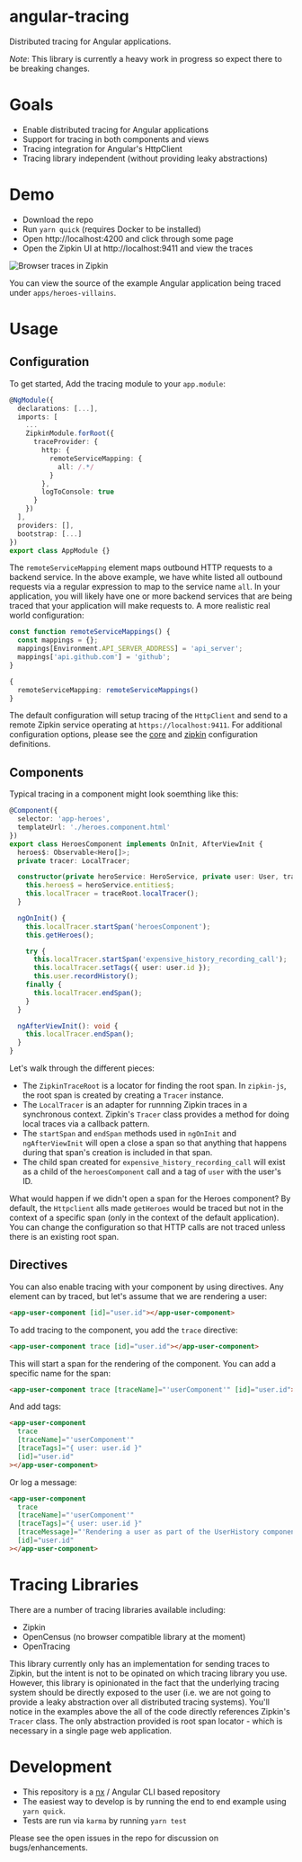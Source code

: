 # angular-tracing

Distributed tracing for Angular applications.

_Note_: This library is currently a heavy work in progress so expect there to be breaking changes.

# Goals

- Enable distributed tracing for Angular applications
- Support for tracing in both components and views
- Tracing integration for Angular's HttpClient
- Tracing library independent (without providing leaky abstractions)

# Demo

- Download the repo
- Run `yarn quick` (requires Docker to be installed)
- Open http://localhost:4200 and click through some page
- Open the Zipkin UI at http://localhost:9411 and view the traces

![Browser traces in Zipkin](https://user-images.githubusercontent.com/131389/49890350-b67a8680-fdf8-11e8-97ac-9d2c815621ec.png)

You can view the source of the example Angular application being traced under `apps/heroes-villains`.

# Usage

## Configuration

To get started, Add the tracing module to your `app.module`:

```typescript
@NgModule({
  declarations: [...],
  imports: [
    ...
    ZipkinModule.forRoot({
      traceProvider: {
        http: {
          remoteServiceMapping: {
            all: /.*/
          }
        },
        logToConsole: true
      }
    })
  ],
  providers: [],
  bootstrap: [...]
})
export class AppModule {}
```

The `remoteServiceMapping` element maps outbound HTTP requests to a backend service. In the above example, we have white listed all outbound requests via a regular expression to map to the service name `all`. In your application, you will likely have one or more backend services that are being traced that your application will make requests to. A more realistic real world configuration:

```typescript
const function remoteServiceMappings() {
  const mappings = {};
  mappings[Environment.API_SERVER_ADDRESS] = 'api_server';
  mappings['api.github.com'] = 'github';
}

{
  remoteServiceMapping: remoteServiceMappings()
}
```

The default configuration will setup tracing of the `HttpClient` and send to a remote Zipkin service operating at `https://localhost:9411`. For additional configuration options, please see the [core](https://github.com/ewhauser/angular-tracing) and [zipkin](https://github.com/ewhauser/angular-tracing) configuration definitions.

## Components

Typical tracing in a component might look soemthing like this:

```typescript
@Component({
  selector: 'app-heroes',
  templateUrl: './heroes.component.html'
})
export class HeroesComponent implements OnInit, AfterViewInit {
  heroes$: Observable<Hero[]>;
  private tracer: LocalTracer;

  constructor(private heroService: HeroService, private user: User, traceRoot: ZipkinTraceRoot) {
    this.heroes$ = heroService.entities$;
    this.localTracer = traceRoot.localTracer();
  }

  ngOnInit() {
    this.localTracer.startSpan('heroesComponent');
    this.getHeroes();

    try {
      this.localTracer.startSpan('expensive_history_recording_call');
      this.localTracer.setTags({ user: user.id });
      this.user.recordHistory();
    finally {
      this.localTracer.endSpan();
    }
  }

  ngAfterViewInit(): void {
    this.localTracer.endSpan();
  }
}
```

Let's walk through the different pieces:

- The `ZipkinTraceRoot` is a locator for finding the root span. In `zipkin-js`, the root span is created by creating a `Tracer` instance.
- The `LocalTracer` is an adapter for runnning Zipkin traces in a synchronous context. Zipkin's `Tracer` class provides a method for doing local traces via a callback pattern.
- The `startSpan` and `endSpan` methods used in `ngOnInit` and `ngAfterViewInit` will open a close a span so that anything that happens during that span's creation is included in that span.
- The child span created for `expensive_history_recording_call` will exist as a child of the `heroesComponent` call and a tag of `user` with the user's ID.

What would happen if we didn't open a span for the Heroes component? By default, the `Httpclient` alls made `getHeroes` would be traced but not in the context of a specific span (only in the context of the default application). You can change the configuration so that HTTP calls are not traced unless there is an existing root span.

## Directives

You can also enable tracing with your component by using directives. Any element can by traced, but let's assume that we are rendering a user:

```html
<app-user-component [id]="user.id"></app-user-component>
```

To add tracing to the component, you add the `trace` directive:

```html
<app-user-component trace [id]="user.id"></app-user-component>
```

This will start a span for the rendering of the component. You can add a specific name for the span:

```html
<app-user-component trace [traceName]="'userComponent'" [id]="user.id"></app-user-component>
```

And add tags:

```html
<app-user-component
  trace
  [traceName]="'userComponent'"
  [traceTags]="{ user: user.id }"
  [id]="user.id"
></app-user-component>
```

Or log a message:

```html
<app-user-component
  trace
  [traceName]="'userComponent'"
  [traceTags]="{ user: user.id }"
  [traceMessage]="'Rendering a user as part of the UserHistory component'"
  [id]="user.id"
></app-user-component>
```

# Tracing Libraries

There are a number of tracing libraries available including:

- Zipkin
- OpenCensus (no browser compatible library at the moment)
- OpenTracing

This library currently only has an implementation for sending traces to Zipkin, but the intent is not to be opinated on which tracing library you use. However, this library is opinionated in the fact that the underlying tracing system should be directly exposed to the user (i.e. we are not going to provide a leaky abstraction over all distributed tracing systems). You'll notice in the examples above the all of the code directly references Zipkin's `Tracer` class. The only abstraction provided is
root span locator - which is necessary in a single page web application.

# Development

- This repository is a [nx](https://nrwl.io/nx) / Angular CLI based repository
- The easiest way to develop is by running the end to end example using `yarn quick`.
- Tests are run via `karma` by running `yarn test`

Please see the open issues in the repo for discussion on bugs/enhancements.
